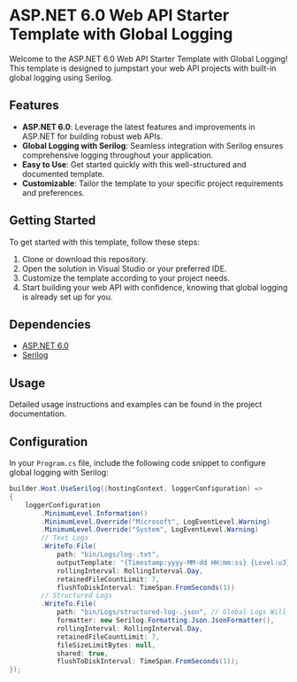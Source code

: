 # ASP.NET 6.0 Web API Starter Template with Global Logging

Welcome to the ASP.NET 6.0 Web API Starter Template with Global Logging! This template is designed to jumpstart your web API projects with built-in global logging using Serilog.

## Features

- **ASP.NET 6.0**: Leverage the latest features and improvements in ASP.NET for building robust web APIs.
- **Global Logging with Serilog**: Seamless integration with Serilog ensures comprehensive logging throughout your application.
- **Easy to Use**: Get started quickly with this well-structured and documented template.
- **Customizable**: Tailor the template to your specific project requirements and preferences.

## Getting Started

To get started with this template, follow these steps:

1. Clone or download this repository.
2. Open the solution in Visual Studio or your preferred IDE.
3. Customize the template according to your project needs.
4. Start building your web API with confidence, knowing that global logging is already set up for you.

## Dependencies

- [ASP.NET 6.0](https://dotnet.microsoft.com/apps/aspnet)
- [Serilog](https://serilog.net/)

## Usage

Detailed usage instructions and examples can be found in the project documentation.

## Configuration

In your `Program.cs` file, include the following code snippet to configure global logging with Serilog:

```csharp
builder.Host.UseSerilog((hostingContext, loggerConfiguration) =>
{
    loggerConfiguration
        .MinimumLevel.Information()
        .MinimumLevel.Override("Microsoft", LogEventLevel.Warning)
        .MinimumLevel.Override("System", LogEventLevel.Warning)
        // Text Logs
        .WriteTo.File(
            path: "bin/Logs/log-.txt",
            outputTemplate: "{Timestamp:yyyy-MM-dd HH:mm:ss} {Level:u3}] {Message:lj}{NewLine}{Exception}",
            rollingInterval: RollingInterval.Day,
            retainedFileCountLimit: 7,
            flushToDiskInterval: TimeSpan.FromSeconds(1))
        // Structured Logs
        .WriteTo.File(
            path: "bin/Logs/structured-log-.json", // Global Logs Will Be Stored Here
            formatter: new Serilog.Formatting.Json.JsonFormatter(),
            rollingInterval: RollingInterval.Day,
            retainedFileCountLimit: 7,
            fileSizeLimitBytes: null,
            shared: true,
            flushToDiskInterval: TimeSpan.FromSeconds(1));
});
